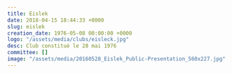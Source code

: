 ```yaml
---
title: Eislek
date: 2018-04-15 18:44:33 +0000
slug: eislek
creation_date: 1976-05-08 00:00:00 +0000
logo: "/assets/media/clubs/eisleck.jpg"
desc: Club constitué le 28 mai 1976
committee: []
image: "/assets/media/20160528_Eislek_Public-Presentation_560x227.jpg"
---
```


